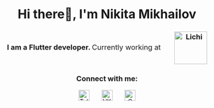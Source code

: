 <h1 align="center">Hi there👋, I'm Nikita Mikhailov</h1>

<h3 align="center">
  <strong>I am a Flutter developer.</strong> 
  <span style="font-weight: normal; margin-right: 20px;">Currently working at</span> 
  <img width="3" />
  <img alt="Lichi" style="width: 75px; vertical-align: middle;" src="https://github.com/user-attachments/assets/3fb92c05-98ed-4b96-80de-a42669629901" />
</h3>

<h3 align="center">Connect with me:</h3>

<p align="center" style="margin: 0;">
  <a href="https://t.me/mikhailoffs" target="_blank" ><img alt="Telegram" style="width: 25px; display: inline-block;" src="https://user-images.githubusercontent.com/32201475/195403345-1fdc52ff-8aca-4f0a-9d44-423d98c5396a.svg" /></a>
  <img width="20" />
  <a href="https://vk.com/nmihailov89" target="_blank"><img alt="VK" style="width: 25px; display: inline-block;" src="https://user-images.githubusercontent.com/32201475/195403707-917b58cb-1f85-45c6-909a-6d1e73e3f252.svg" /></a>
  <img width="20" />
  <a href="mailto:n.mikhailov55@gmail.com" target="_blank"><img alt="Gmail" style="width: 25px; display: inline-block;" src="https://user-images.githubusercontent.com/32201475/195403718-9891e113-9ab1-4065-975b-bf26dc64eedc.svg" /></a>
</p>
